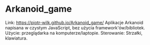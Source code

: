 # Arkanoid_game

Link: https://piotr-wilk.github.io/Arkanoid_game/
Aplikacje Arkanoid napisana w czystym JavaScript, bez użycia framework'ów/bibliotek. 
Użycie: przeglądarka na komputerze/laptopie.
Sterowanie: Strzałki, klawiatura.
